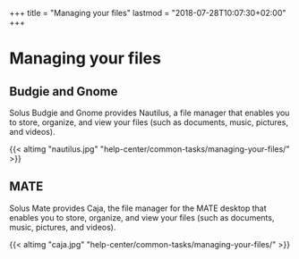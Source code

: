 +++
title = "Managing your files"
lastmod = "2018-07-28T10:07:30+02:00"
+++
# Managing your files


## Budgie and Gnome

Solus Budgie and Gnome provides Nautilus, a file manager that enables you to store, organize, and view your files (such as documents, music, pictures, and videos).

{{< altimg "nautilus.jpg" "help-center/common-tasks/managing-your-files/" >}}

## MATE

Solus Mate provides Caja, the file manager for the MATE desktop that enables you to store, organize, and view your files (such as documents, music, pictures, and videos).

{{< altimg "caja.jpg" "help-center/common-tasks/managing-your-files/" >}}
